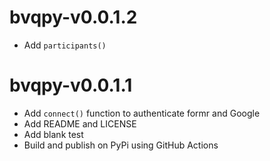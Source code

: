 # bvqpy-v0.0.1.2

* Add `participants()`

# bvqpy-v0.0.1.1

* Add `connect()` function to authenticate formr and Google
* Add README and LICENSE
* Add blank test
* Build and publish on PyPi using GitHub Actions
